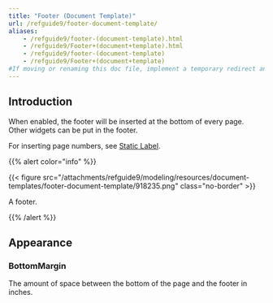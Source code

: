 ```yaml
---
title: "Footer (Document Template)"
url: /refguide9/footer-document-template/
aliases:
    - /refguide9/footer-(document-template).html
    - /refguide9/Footer+(document+template).html
    - /refguide9/footer-(document-template)
    - /refguide9/Footer+(document+template)
#If moving or renaming this doc file, implement a temporary redirect and let the respective team know they should update the URL in the product. See Mapping to Products for more details.
---
```


## Introduction

When enabled, the footer will be inserted at the bottom of every page. Other widgets can be put in the footer.

For inserting page numbers, see [Static Label](/refguide9/static-label-document-template/).

{{% alert color="info" %}}

{{< figure src="/attachments/refguide9/modeling/resources/document-templates/footer-document-template/918235.png" class="no-border" >}}

A footer.

{{% /alert %}}

## Appearance

### BottomMargin

The amount of space between the bottom of the page and the footer in inches.
